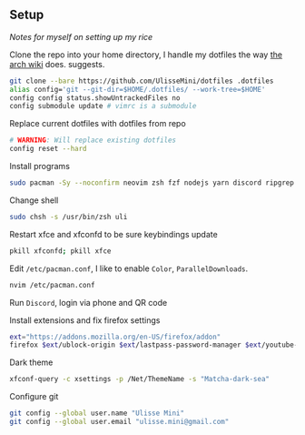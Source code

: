 ## Setup

*Notes for myself on setting up my rice*

Clone the repo into your home directory,
I handle my dotfiles the way
[the arch wiki](https://wiki.archlinux.org/title/Dotfiles#Tracking_dotfiles_directly_with_Git) does.
suggests.

```sh
git clone --bare https://github.com/UlisseMini/dotfiles .dotfiles
alias config='git --git-dir=$HOME/.dotfiles/ --work-tree=$HOME'
config config status.showUntrackedFiles no
config submodule update # vimrc is a submodule
```
Replace current dotfiles with dotfiles from repo
```sh
# WARNING: Will replace existing dotfiles
config reset --hard
```

Install programs
```sh
sudo pacman -Sy --noconfirm neovim zsh fzf nodejs yarn discord ripgrep
```

Change shell
```sh
sudo chsh -s /usr/bin/zsh uli
```

Restart xfce and xfconfd to be sure keybindings update
```sh
pkill xfconfd; pkill xfce
```

Edit `/etc/pacman.conf`, I like to enable `Color`, `ParallelDownloads`.
```sh
nvim /etc/pacman.conf
```

Run `Discord`, login via phone and QR code

Install extensions and fix firefox settings
```sh
ext="https://addons.mozilla.org/en-US/firefox/addon"
firefox $ext/ublock-origin $ext/lastpass-password-manager $ext/youtube-recommended-videos about:preferences
```

Dark theme
```sh
xfconf-query -c xsettings -p /Net/ThemeName -s "Matcha-dark-sea"
```

Configure git
```sh
git config --global user.name "Ulisse Mini"
git config --global user.email "ulisse.mini@gmail.com"
```

